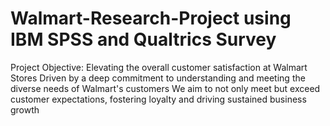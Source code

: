 # Walmart-Research-Project using IBM SPSS and Qualtrics Survey
Project Objective: Elevating the overall customer satisfaction at Walmart Stores
Driven by a deep commitment to understanding and meeting the diverse needs of Walmart's customers
We aim to not only meet but exceed customer expectations, fostering loyalty and driving sustained business growth


